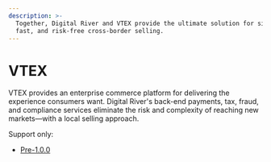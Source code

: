 ```yaml
---
description: >-
  Together, Digital River and VTEX provide the ultimate solution for simple,
  fast, and risk-free cross-border selling.
---
```


# VTEX

VTEX provides an enterprise commerce platform for delivering the experience consumers want. Digital River's back-end payments, tax, fraud, and compliance services eliminate the risk and complexity of reaching new markets—with a local selling approach.

Support only:&#x20;

* [Pre-1.0.0](http://localhost:5000/o/-LqC\_Nsz4Z-JxICCsFw3/s/fLcgMkhRHgwFtUYcUChx/)
